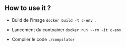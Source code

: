 ## How to use it ?

- Build de l'image
```docker build -t c-env .```

- Lancement du contnainer
```docker run --rm -it c-env```

- Compiler le code
```./compilator```
